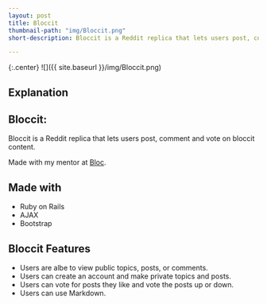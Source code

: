 ```yaml
---
layout: post
title: Bloccit
thumbnail-path: "img/Bloccit.png"
short-description: Bloccit is a Reddit replica that lets users post, comment and vote on Bloccit content.

---
```


{:.center}
![]({{ site.baseurl }}/img/Bloccit.png)

## Explanation

## Bloccit:
  Bloccit is a Reddit replica that lets users post, comment and vote on bloccit content.

Made with my mentor at [Bloc](http://bloc.io).

## Made with
* Ruby on Rails
* AJAX
* Bootstrap

## Bloccit Features
* Users are albe to view public topics, posts, or comments.
* Users can create an account and make private topics and posts.
* Users can vote for posts they like and vote the posts up or down.
* Users can use Markdown.
